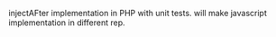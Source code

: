 injectAFter implementation in PHP with unit tests.
will make javascript implementation in different rep.
